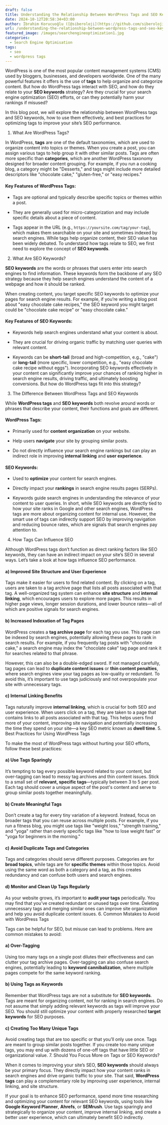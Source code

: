 ```yaml
---
draft: false
title: Understanding the Relationship Between WordPress Tags and SEO Keywords
date: 2024-10-12T20:58:34+03:00
author: İbrahim Korucuoğlu ([@siberoloji](https://github.com/siberoloji))
url: /understanding-the-relationship-between-wordpress-tags-and-seo-keywords/
featured_image: /images/searchengineoptimization1.jpg
categories:
  - Search Engine Optimisation
tags:
  - seo
  - wordpress tags
---
```

WordPress is one of the most popular content management systems (CMS) used by bloggers, businesses, and developers worldwide. One of the many powerful features it offers is the use of **tags** to help organize and categorize content. But how do WordPress tags interact with SEO, and how do they relate to your **SEO keywords** strategy? Are they crucial for your search engine optimization (SEO) efforts, or can they potentially harm your rankings if misused?

In this blog post, we will explore the relationship between WordPress tags and SEO keywords, how to use them effectively, and best practices for optimizing tags to improve your site’s SEO performance.

1. What Are WordPress Tags?

In WordPress, **tags** are one of the default taxonomies, which are used to organize content into topics or themes. When you create a post, you can assign various tags to help group it with other similar posts. Tags are often more specific than **categories**, which are another WordPress taxonomy designed for broader content grouping. For example, if you run a cooking blog, a category might be "Desserts," and tags might include more detailed descriptors like "chocolate cake," "gluten-free," or "easy recipes."
#### Key Features of WordPress Tags:
* Tags are optional and typically describe specific topics or themes within a post.

* They are generally used for micro-categorization and may include specific details about a piece of content.

* Tags appear in the URL (e.g., `https://yoursite.com/tag/your-tag`), which makes them searchable on your site and sometimes indexed by search engines.
While tags help organize content, their SEO value has been widely debated. To understand how tags relate to SEO, we first need to explore the concept of **SEO keywords**.
2. What Are SEO Keywords?

**SEO keywords** are the words or phrases that users enter into search engines to find information. These keywords form the backbone of any SEO strategy because they help search engines understand the content of a webpage and how it should be ranked.

When creating content, you target specific SEO keywords to optimize your pages for search engine results. For example, if you’re writing a blog post about "easy chocolate cake recipes," the SEO keyword you might target could be "chocolate cake recipe" or "easy chocolate cake."
#### Key Features of SEO Keywords:
* Keywords help search engines understand what your content is about.

* They are crucial for driving organic traffic by matching user queries with relevant content.

* Keywords can be **short-tail** (broad and high-competition, e.g., "cake") or **long-tail** (more specific, lower competition, e.g., "easy chocolate cake recipe without eggs").
Incorporating SEO keywords effectively in your content can significantly improve your chances of ranking higher in search engine results, driving traffic, and ultimately boosting conversions. But how do WordPress tags fit into this strategy?
3. The Difference Between WordPress Tags and SEO Keywords

While **WordPress tags** and **SEO keywords** both revolve around words or phrases that describe your content, their functions and goals are different.
#### WordPress Tags:
* Primarily used for **content organization** on your website.

* Help users **navigate** your site by grouping similar posts.

* Do not directly influence your search engine rankings but can play an indirect role in improving **internal linking** and **user experience**.

#### SEO Keywords:
* Used to **optimize** your content for search engines.

* Directly impact your **rankings** in search engine results pages (SERPs).

* Keywords guide search engines in understanding the relevance of your content to user queries.
In short, while SEO keywords are directly tied to how your site ranks in Google and other search engines, WordPress tags are more about organizing content for internal use. However, the smart use of tags can indirectly support SEO by improving navigation and reducing bounce rates, which are signals that search engines pay attention to.
4. How Tags Can Influence SEO

Although WordPress tags don’t function as direct ranking factors like SEO keywords, they can have an indirect impact on your site’s SEO in several ways. Let’s take a look at how tags influence SEO performance.
#### a) **Improved Site Structure and User Experience**

Tags make it easier for users to find related content. By clicking on a tag, users are taken to a tag archive page that lists all posts associated with that tag. A well-organized tag system can enhance **site structure** and **internal linking**, which encourages users to explore more pages. This results in higher page views, longer session durations, and lower bounce rates—all of which are positive signals for search engines.
#### b) **Increased Indexation of Tag Pages**

WordPress creates a **tag archive page** for each tag you use. This page can be indexed by search engines, potentially allowing these pages to rank in search results. For example, if you frequently tag posts with "chocolate cake," a search engine may index the "chocolate cake" tag page and rank it for searches related to that phrase.

However, this can also be a double-edged sword. If not managed carefully, tag pages can lead to **duplicate content issues** or **thin content penalties**, where search engines view your tag pages as low-quality or redundant. To avoid this, it’s important to use tags judiciously and not overpopulate your site with unnecessary tags.
#### c) **Internal Linking Benefits**

Tags naturally improve **internal linking**, which is crucial for both SEO and user experience. When users click on a tag, they are taken to a page that contains links to all posts associated with that tag. This helps users find more of your content, improving site navigation and potentially increasing the time they spend on your site—a key SEO metric known as **dwell time**.
5. Best Practices for Using WordPress Tags

To make the most of WordPress tags without hurting your SEO efforts, follow these best practices:
#### a) **Use Tags Sparingly**

It’s tempting to tag every possible keyword related to your content, but over-tagging can lead to messy tag archives and thin content issues. Stick to a small set of **relevant, specific tags**—typically between 3 to 5 per post. Each tag should cover a unique aspect of the post's content and serve to group similar posts together meaningfully.
#### b) **Create Meaningful Tags**

Don’t create a tag for every tiny variation of a keyword. Instead, focus on broader tags that you can reuse across multiple posts. For example, if you run a fitness blog, you might use tags like "weight loss," "strength training," and "yoga" rather than overly specific tags like "how to lose weight fast" or "yoga for beginners in the morning."
#### c) **Avoid Duplicate Tags and Categories**

Tags and categories should serve different purposes. Categories are for **broad topics**, while tags are for **specific themes** within those topics. Avoid using the same word as both a category and a tag, as this creates redundancy and can confuse both users and search engines.
#### d) **Monitor and Clean Up Tags Regularly**

As your website grows, it’s important to **audit your tags** periodically. You may find that you’ve created redundant or unused tags over time. Deleting unnecessary tags and merging similar ones can improve site organization and help you avoid duplicate content issues.
6. Common Mistakes to Avoid with WordPress Tags

Tags can be helpful for SEO, but misuse can lead to problems. Here are common mistakes to avoid:
#### a) **Over-Tagging**

Using too many tags on a single post dilutes their effectiveness and can clutter your tag archive pages. Over-tagging can also confuse search engines, potentially leading to **keyword cannibalization**, where multiple pages compete for the same keyword ranking.
#### b) **Using Tags as Keywords**

Remember that WordPress tags are not a substitute for **SEO keywords**. Tags are meant for organizing content, not for ranking in search engines. Do not assume that simply adding relevant keywords as tags will improve your SEO. You should still optimize your content with properly researched **target keywords** for SEO purposes.
#### c) **Creating Too Many Unique Tags**

Avoid creating tags that are too specific or that you’ll only use once. Tags are meant to group similar posts together. If you create too many unique tags, you may end up with dozens of one-off tags that have little SEO or organizational value.
7. Should You Focus More on Tags or SEO Keywords?

When it comes to improving your site’s SEO, **SEO keywords** should always be your primary focus. They directly impact how your content ranks in search engines and drive organic traffic to your site. That said, **WordPress tags** can play a complementary role by improving user experience, internal linking, and site structure.

If your goal is to enhance SEO performance, spend more time researching and optimizing your content for relevant SEO keywords, using tools like **Google Keyword Planner**, **Ahrefs**, or **SEMrush**. Use tags sparingly and strategically to organize your content, improve internal linking, and create a better user experience, which can ultimately benefit SEO indirectly.
